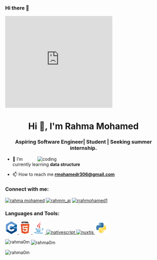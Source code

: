 ### Hi there 👋

<iframe src="https://assets.pinterest.com/ext/embed.html?id=18225573484719510" height="295" width="345" frameborder="0" scrolling="no" ></iframe>

<h1 align="center">Hi 👋, I'm Rahma Mohamed</h1>
<h3 align="center">Aspiring Software Engineer| Student | Seeking summer internship.</h3>
<img align="right" alt="coding" width="400" src="https://i.pinimg.com/564x/bb/06/32/bb063239e57b208e973e7f27e2fbd6a2.jpg">



- 🌱 I’m currently learning **data structure**

- 📫 How to reach me **rmohamedr306@gmail.com**

<h3 align="left">Connect with me:</h3>
<p align="left">
<a href="https://linkedin.com/in/rahma mohamed" target="blank"><img align="center" src="https://raw.githubusercontent.com/rahuldkjain/github-profile-readme-generator/master/src/images/icons/Social/linked-in-alt.svg" alt="rahma mohamed" height="30" width="40" /></a>
<a href="https://instagram.com/rahmm_ai" target="blank"><img align="center" src="https://raw.githubusercontent.com/rahuldkjain/github-profile-readme-generator/master/src/images/icons/Social/instagram.svg" alt="rahmm_ai" height="30" width="40" /></a>
<a href="https://www.leetcode.com/rrahmohamed1" target="blank"><img align="center" src="https://raw.githubusercontent.com/rahuldkjain/github-profile-readme-generator/master/src/images/icons/Social/leet-code.svg" alt="rrahmohamed1" height="30" width="40" /></a>
</p>

<h3 align="left">Languages and Tools:</h3>
<p align="left"> <a href="https://www.w3schools.com/cpp/" target="_blank" rel="noreferrer"> <img src="https://raw.githubusercontent.com/devicons/devicon/master/icons/cplusplus/cplusplus-original.svg" alt="cplusplus" width="40" height="40"/> </a> <a href="https://www.w3.org/html/" target="_blank" rel="noreferrer"> <img src="https://raw.githubusercontent.com/devicons/devicon/master/icons/html5/html5-original-wordmark.svg" alt="html5" width="40" height="40"/> </a> <a href="https://www.java.com" target="_blank" rel="noreferrer"> <img src="https://raw.githubusercontent.com/devicons/devicon/master/icons/java/java-original.svg" alt="java" width="40" height="40"/> </a> <a href="https://nativescript.org/" target="_blank" rel="noreferrer"> <img src="https://raw.githubusercontent.com/detain/svg-logos/780f25886640cef088af994181646db2f6b1a3f8/svg/nativescript.svg" alt="nativescript" width="40" height="40"/> </a> <a href="https://nuxtjs.org/" target="_blank" rel="noreferrer"> <img src="https://www.vectorlogo.zone/logos/nuxtjs/nuxtjs-icon.svg" alt="nuxtjs" width="40" height="40"/> </a> <a href="https://www.python.org" target="_blank" rel="noreferrer"> <img src="https://raw.githubusercontent.com/devicons/devicon/master/icons/python/python-original.svg" alt="python" width="40" height="40"/> </a> </p>

<p><img align="left" src="https://github-readme-stats.vercel.app/api/top-langs?username=rahma0m&show_icons=true&locale=en&layout=compact" alt="rahma0m" /></p>

<p>&nbsp;<img align="center" src="https://github-readme-stats.vercel.app/api?username=rahma0m&show_icons=true&locale=en" alt="rahma0m" /></p>

<p><img align="center" src="https://github-readme-streak-stats.herokuapp.com/?user=rahma0m&" alt="rahma0m" /></p>
